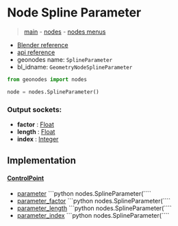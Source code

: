 # Node Spline Parameter

> [main](../structure.md) - [nodes](nodes.md) - [nodes menus](nodes_menus.md)

- [Blender reference](https://docs.blender.org/manual/en/latest/modeling/geometry_nodes/curve/spline_parameter.html)
- [api reference](https://docs.blender.org/api/current/bpy.types.GeometryNodeSplineParameter.html)
- geonodes name: `SplineParameter`
- bl_idname: `GeometryNodeSplineParameter`

```python
from geonodes import nodes

node = nodes.SplineParameter()
```

### Output sockets:

- **factor** : [Float](Float.md)
- **length** : [Float](Float.md)
- **index** : [Integer](Integer.md)

## Implementation

#### [ControlPoint](ControlPoint.md)

 - [parameter](ControlPoint.md#parameter-property) ```python nodes.SplineParameter(````
 - [parameter_factor](ControlPoint.md#parameter_factor-property) ```python nodes.SplineParameter(````
 - [parameter_length](ControlPoint.md#parameter_length-property) ```python nodes.SplineParameter(````
 - [parameter_index](ControlPoint.md#parameter_index-property) ```python nodes.SplineParameter(````
